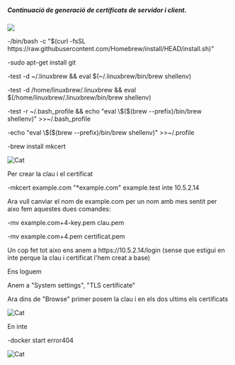 <h5>Continuació de generaci&oacute; de certificats de servidor i client.</h5>
<p><img src="https://img.icons8.com/doodle/48/000000/certificate.png" /></p>
<p>-/bin/bash -c "$(curl -fsSL https://raw.githubusercontent.com/Homebrew/install/HEAD/install.sh)"</p>
<p>-sudo apt-get install git</p>
<p>-test -d ~/.linuxbrew && eval $(~/.linuxbrew/bin/brew shellenv)</p>
<p>-test -d /home/linuxbrew/.linuxbrew && eval $(/home/linuxbrew/.linuxbrew/bin/brew shellenv)</p>
<p>-test -r ~/.bash_profile && echo "eval \$($(brew --prefix)/bin/brew shellenv)" >>~/.bash_profile</p>
<p>-echo "eval \$($(brew --prefix)/bin/brew shellenv)" >>~/.profile</p>
<p>-brew install mkcert</p>
<p><img src="https://user-images.githubusercontent.com/71402147/110442432-2270f580-80bb-11eb-957b-f98b4bee943d.png" alt="Cat"></p>
<p>Per crear la clau i el certificat</p>
<p>-mkcert example.com "*example.com" example.test inte 10.5.2.14</p>
<p>Ara vull canviar el nom de example.com per un nom amb mes sentit per aixo fem aquestes dues comandes:</p>
<p>-mv example.com+4-key.pem clau.pem</p>
<p>-mv example.com+4.pem certificat.pem</p>
<p>Un cop fet tot aixo ens anem a https://10.5.2.14/login (sense que estigui en inte perque la clau i certificat l'hem creat a base)</p>
<p>Ens loguem</p>
<p>Anem a "System settings", "TLS certificate"</p>
<p>Ara dins de "Browse" primer posem la clau i en els dos ultims els certificats</p>
<p><img src="https://user-images.githubusercontent.com/71402147/110687600-f8195800-81e0-11eb-910b-4e8f0ae5bb6b.png" alt="Cat"></p>
<p>En inte</p>
<p>-docker start error404</p>
<p><img src="https://user-images.githubusercontent.com/71402147/110686205-7bd24500-81df-11eb-8d32-1ff586eb044f.png" alt="Cat"></p>





